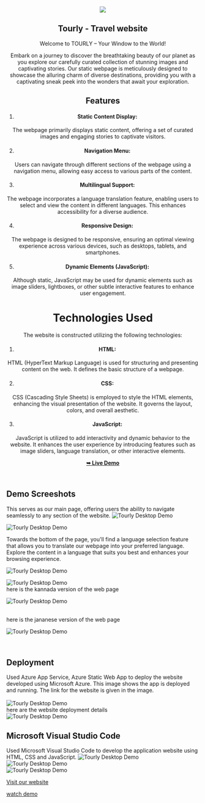 
<div align="center">
 
  <br />
  <br />
  
  <img src="./readme-images/project-logo.png" />

  <h2 align="center">Tourly - Travel website</h2>

  Welcome to TOURLY – Your Window to the World!


Embark on a journey to discover the breathtaking beauty of our planet as you explore our carefully curated collection of stunning images and captivating stories. Our static webpage is meticulously designed to showcase the alluring charm of diverse destinations, providing you with a captivating sneak peek into the wonders that await your exploration.


## Features

1. <h4>Static Content Display:</h4>
The webpage primarily displays static content, offering a set of curated images and engaging stories to captivate visitors.

2. <h4>Navigation Menu:</h4>
Users can navigate through different sections of the webpage using a navigation menu, allowing easy access to various parts of the content.

3. <h4>Multilingual Support:</h4>
The webpage incorporates a language translation feature, enabling users to select and view the content in different languages. This enhances accessibility for a diverse audience.

4. <h4>Responsive Design:</h4>
The webpage is designed to be responsive, ensuring an optimal viewing experience across various devices, such as desktops, tablets, and smartphones.

5. <h4>Dynamic Elements (JavaScript):</h4>
Although static, JavaScript may be used for dynamic elements such as image sliders, lightboxes, or other subtle interactive features to enhance user engagement.



# Technologies Used

The website is constructed utilizing the following technologies:

1. <h4>HTML:</h4>
HTML (HyperText Markup Language) is used for structuring and presenting content on the web. It defines the basic structure of a webpage.

2. <h4>CSS:</h4>
CSS (Cascading Style Sheets) is employed to style the HTML elements, enhancing the visual presentation of the website. It governs the layout, colors, and overall aesthetic.

3. <h4>JavaScript:</h4>
JavaScript is utilized to add interactivity and dynamic behavior to the website. It enhances the user experience by introducing features such as image sliders, language translation, or other interactive elements.


  <a href="https://kishan-spec.github.io/future-tour1/"><strong>➥ Live Demo</strong></a>

</div>

<br />

## Demo Screeshots

This serves as our main page, offering users the ability to navigate seamlessly to any section of the website.
![Tourly Desktop Demo](./readme-images/desktop.png "Desktop Demo")
<br />

![Tourly Desktop Demo](./readme-images/pic2.png "Desktop Demo")
<br />

Towards the bottom of the page, you'll find a language selection feature that allows you to translate our webpage into your preferred language. Explore the content in a language that suits you best and enhances your browsing experience.
<br />

![Tourly Desktop Demo](./readme-images/lang1.png "Desktop Demo")
<br />

![Tourly Desktop Demo](./readme-images/lang2.png "Desktop Demo")
<br />
here is the kannada version of the web page

![Tourly Desktop Demo](./readme-images/kannada.png "Desktop Demo")

<br />
here is the jananese version of the web page

![Tourly Desktop Demo](./readme-images/japanese.png "Desktop Demo")

<br />

## Deployment
Used Azure App Service, Azure Static Web App to deploy the website developed using Microsoft Azure. This image shows the app is deployed and running. The link for the website is given in the image.
<br />
<br />
![Tourly Desktop Demo](./readme-images/azure1.png "Desktop Demo")
<br />
here are the website deployment details
<br />
![Tourly Desktop Demo](./readme-images/azure2.png "Desktop Demo")



## Microsoft Visual Studio Code
Used Microsoft Visual Studio Code to develop the application website using HTML, CSS and JavaScript.
![Tourly Desktop Demo](./readme-images/vs-code1.png "Desktop Demo")
<br />
![Tourly Desktop Demo](./readme-images/vs-code2.png "Desktop Demo")
<br />
![Tourly Desktop Demo](./readme-images/vs-code3.png "Desktop Demo")
<br />


[Visit our website](https://kishan-spec.github.io/future-tour1/)

[watch demo](https://youtu.be/YvqwfA5X3DQ)
